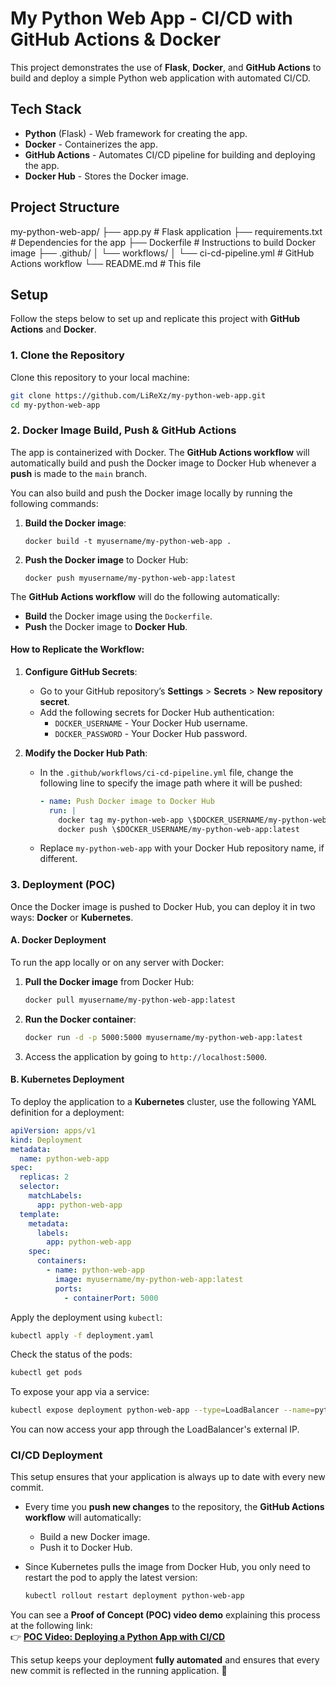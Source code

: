 # My Python Web App - CI/CD with GitHub Actions & Docker

This project demonstrates the use of **Flask**, **Docker**, and **GitHub Actions** to build and deploy a simple Python web application with automated CI/CD.

## Tech Stack

- **Python** (Flask) - Web framework for creating the app.
- **Docker** - Containerizes the app.
- **GitHub Actions** - Automates CI/CD pipeline for building and deploying the app.
- **Docker Hub** - Stores the Docker image.

## Project Structure

my-python-web-app/
├── app.py # Flask application 
├── requirements.txt # Dependencies for the app 
├── Dockerfile # Instructions to build Docker image 
├── .github/ 
│ └── workflows/ 
│ └── ci-cd-pipeline.yml # GitHub Actions workflow 
└── README.md # This file



## Setup

Follow the steps below to set up and replicate this project with **GitHub Actions** and **Docker**.

### 1. Clone the Repository

Clone this repository to your local machine:

```bash
git clone https://github.com/LiReXz/my-python-web-app.git
cd my-python-web-app
```

### 2. Docker Image Build, Push & GitHub Actions

The app is containerized with Docker. The **GitHub Actions workflow** will automatically build and push the Docker image to Docker Hub whenever a **push** is made to the `main` branch.

You can also build and push the Docker image locally by running the following commands:

1. **Build the Docker image**:
   ```
   docker build -t myusername/my-python-web-app .
   ```

2. **Push the Docker image** to Docker Hub:
   ```
   docker push myusername/my-python-web-app:latest
   ```

The **GitHub Actions workflow** will do the following automatically:
- **Build** the Docker image using the `Dockerfile`.
- **Push** the Docker image to **Docker Hub**.

#### How to Replicate the Workflow:

1. **Configure GitHub Secrets**:
   - Go to your GitHub repository’s **Settings** > **Secrets** > **New repository secret**.
   - Add the following secrets for Docker Hub authentication:
     - `DOCKER_USERNAME` - Your Docker Hub username.
     - `DOCKER_PASSWORD` - Your Docker Hub password.
   
2. **Modify the Docker Hub Path**:
   - In the `.github/workflows/ci-cd-pipeline.yml` file, change the following line to specify the image path where it will be pushed:
     ```yaml
     - name: Push Docker image to Docker Hub
       run: |
         docker tag my-python-web-app \$DOCKER_USERNAME/my-python-web-app:latest
         docker push \$DOCKER_USERNAME/my-python-web-app:latest
     ```

   - Replace `my-python-web-app` with your Docker Hub repository name, if different.

### 3. Deployment (POC)

Once the Docker image is pushed to Docker Hub, you can deploy it in two ways: **Docker** or **Kubernetes**.

#### A. **Docker Deployment**

To run the app locally or on any server with Docker:

1. **Pull the Docker image** from Docker Hub:
   ```bash
   docker pull myusername/my-python-web-app:latest
   ```

2. **Run the Docker container**:
   ```bash
   docker run -d -p 5000:5000 myusername/my-python-web-app:latest
   ```

3. Access the application by going to `http://localhost:5000`.

#### B. **Kubernetes Deployment**

To deploy the application to a **Kubernetes** cluster, use the following YAML definition for a deployment:

```yaml
apiVersion: apps/v1
kind: Deployment
metadata:
  name: python-web-app
spec:
  replicas: 2
  selector:
    matchLabels:
      app: python-web-app
  template:
    metadata:
      labels:
        app: python-web-app
    spec:
      containers:
        - name: python-web-app
          image: myusername/my-python-web-app:latest
          ports:
            - containerPort: 5000
```

Apply the deployment using `kubectl`:

```bash
kubectl apply -f deployment.yaml
```

Check the status of the pods:

```bash
kubectl get pods
```

To expose your app via a service:

```bash
kubectl expose deployment python-web-app --type=LoadBalancer --name=python-web-app-service
```

You can now access your app through the LoadBalancer's external IP.

### CI/CD Deployment

This setup ensures that your application is always up to date with every new commit.  

- Every time you **push new changes** to the repository, the **GitHub Actions workflow** will automatically:  
  - Build a new Docker image.
  - Push it to Docker Hub.  

- Since Kubernetes pulls the image from Docker Hub, you only need to restart the pod to apply the latest version:  

  ```bash
  kubectl rollout restart deployment python-web-app
  ```

You can see a **Proof of Concept (POC) video demo** explaining this process at the following link:  
👉 **[POC Video: Deploying a Python App with CI/CD](https://www.youtube.com/watch?v=lirexz)**   

This setup keeps your deployment **fully automated** and ensures that every new commit is reflected in the running application. 🚀